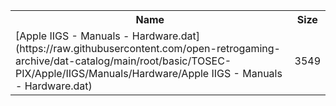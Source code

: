 <table>
<tr><th>Name</th><th>Size</th></tr>
<tr><td>
[Apple IIGS - Manuals - Hardware.dat](https://raw.githubusercontent.com/open-retrogaming-archive/dat-catalog/main/root/basic/TOSEC-PIX/Apple/IIGS/Manuals/Hardware/Apple IIGS - Manuals - Hardware.dat)
</td><td>3549</td></tr>
</table>
